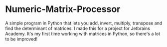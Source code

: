 # Numeric-Matrix-Processor
 A simple program in Python that lets you add, invert, multiply, transpose and find the determinant of matrices.
 I made this for a project for Jetbrains Academy.
 It's my first time working with matrices in Python, so there's a lot to be improved!

